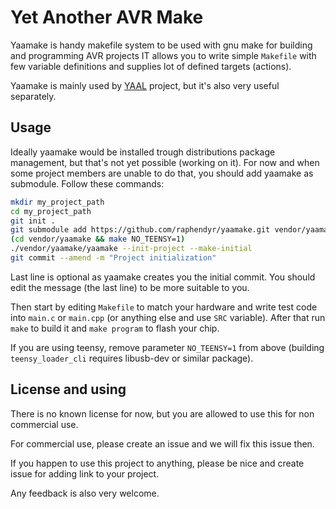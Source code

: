 Yet Another AVR Make
====================

Yaamake is handy makefile system to be used with gnu make for building and programming AVR projects
IT allows you to write simple `Makefile` with few variable definitions and supplies lot of defined targets (actions).

Yaamake is mainly used by [YAAL](https://github.com/raphendyr/yaal) project, but it's also very useful separately.

Usage
-----

Ideally yaamake would be installed trough distributions package management, but that's not yet possible (working on it).
For now and when some project members are unable to do that, you should add yaamake as submodule.
Follow these commands:

```sh
mkdir my_project_path
cd my_project_path
git init .
git submodule add https://github.com/raphendyr/yaamake.git vendor/yaamake
(cd vendor/yaamake && make NO_TEENSY=1)
./vendor/yaamake/yaamake --init-project --make-initial
git commit --amend -m "Project initialization"
```

Last line is optional as yaamake creates you the initial commit. You should edit the message (the last line) to be more suitable to you.

Then start by editing `Makefile` to match your hardware and write test code into `main.c` or `main.cpp` (or anything else and use `SRC` variable).
After that run `make` to build it and `make program` to flash your chip.

If you are using teensy, remove parameter `NO_TEENSY=1` from above (building `teensy_loader_cli` requires libusb-dev or similar package).

License and using
-----------------

There is no known license for now, but you are allowed to use this for non commercial use.

For commercial use, please create an issue and we will fix this issue then.

If you happen to use this project to anything, please be nice and create issue for adding link to your project.

Any feedback is also very welcome.

